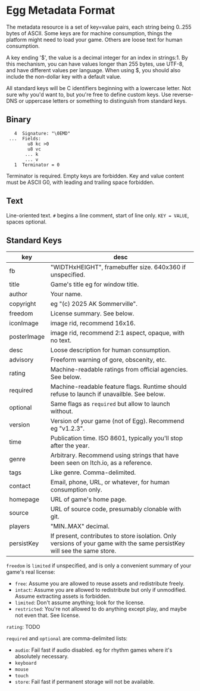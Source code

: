 # Egg Metadata Format

The metadata resource is a set of key=value pairs, each string being 0..255 bytes of ASCII.
Some keys are for machine consumption, things the platform might need to load your game.
Others are loose text for human consumption.

A key ending '$', the value is a decimal integer for an index in strings:1.
By this mechanism, you can have values longer than 255 bytes, use UTF-8, and have different values per language.
When using $, you should also include the non-dollar key with a default value.

All standard keys will be C identifiers beginning with a lowercase letter.
Not sure why you'd want to, but you're free to define custom keys.
Use reverse-DNS or uppercase letters or something to distinguish from standard keys.

## Binary

```
   4  Signature: "\0EMD"
 ...  Fields:
        u8 kc >0
        u8 vc
       ... k
       ... v
   1  Terminator = 0
```

Terminator is required.
Empty keys are forbidden.
Key and value content must be ASCII G0, with leading and trailing space forbidden.

## Text

Line-oriented text.
`#` begins a line comment, start of line only.
`KEY = VALUE`, spaces optional.

## Standard Keys

| key         | desc |
|-------------|------|
| fb          | "WIDTHxHEIGHT", framebuffer size. 640x360 if unspecified. |
| title       | Game's title eg for window title. |
| author      | Your name. |
| copyright   | eg "(c) 2025 AK Sommerville". |
| freedom     | License summary. See below. |
| iconImage   | image rid, recommend 16x16. |
| posterImage | image rid, recommend 2:1 aspect, opaque, with no text. |
| desc        | Loose description for human consumption. |
| advisory    | Freeform warning of gore, obscenity, etc. |
| rating      | Machine-readable ratings from official agencies. See below. |
| required    | Machine-readable feature flags. Runtime should refuse to launch if unavailble. See below. |
| optional    | Same flags as `required` but allow to launch without. |
| version     | Version of your game (not of Egg). Recommend eg "v1.2.3". |
| time        | Publication time. ISO 8601, typically you'll stop after the year. |
| genre       | Arbitrary. Recommend using strings that have been seen on Itch.io, as a reference. |
| tags        | Like genre. Comma-delimited. |
| contact     | Email, phone, URL, or whatever, for human consumption only. |
| homepage    | URL of game's home page. |
| source      | URL of source code, presumably clonable with git. |
| players     | "MIN..MAX" decimal. |
| persistKey  | If present, contributes to store isolation. Only versions of your game with the same persistKey will see the same store. |

`freedom` is `limited` if unspecified, and is only a convenient summary of your game's real license:
- `free`: Assume you are allowed to reuse assets and redistribute freely.
- `intact`: Assume you are allowed to redistribute but only if unmodified. Assume extracting assets is forbidden.
- `limited`: Don't assume anything; look for the license.
- `restricted`: You're not allowed to do anything except play, and maybe not even that. See license.

`rating`: TODO

`required` and `optional` are comma-delimited lists:
- `audio`: Fail fast if audio disabled. eg for rhythm games where it's absolutely necessary.
- `keyboard`
- `mouse`
- `touch`
- `store`: Fail fast if permanent storage will not be available.
